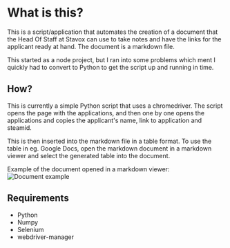 # What is this?

This is a script/application that automates the creation of a document that the Head Of Staff at Stavox can use to take notes and have the links for the applicant ready at hand. The document is a markdown file.

This started as a node project, but I ran into some problems which ment I quickly had to convert to Python to get the script up and running in time.

## How?

This is currently a simple Python script that uses a chromedriver.
The script opens the page with the applications, and then one by one opens the applications and copies the applicant's name, link to application and steamid.

This is then inserted into the markdown file in a table format. To use the table in eg. Google Docs, open the markdown document in a markdown viewer and select the generated table into the document.

Example of the document opened in a markdown viewer:
<br>
![Document example](https://i.imgur.com/EqWZ8zF.png)

## Requirements

-   Python
-   Numpy
-   Selenium
-   webdriver-manager
